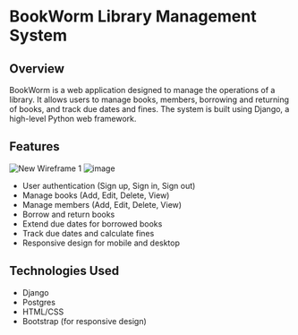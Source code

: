 # BookWorm Library Management System

## Overview

BookWorm is a web application designed to manage the operations of a library. It allows users to manage books, members, borrowing and returning of books, and track due dates and fines. The system is built using Django, a high-level Python web framework.

## Features
![New Wireframe 1](https://github.com/user-attachments/assets/8753ee23-ec29-4cf7-b722-bf52619deaab)
![image](https://github.com/user-attachments/assets/fa532159-35c8-470d-a983-80946cb91093)

- User authentication (Sign up, Sign in, Sign out)
- Manage books (Add, Edit, Delete, View)
- Manage members (Add, Edit, Delete, View)
- Borrow and return books
- Extend due dates for borrowed books
- Track due dates and calculate fines
- Responsive design for mobile and desktop

## Technologies Used

- Django
- Postgres
-  HTML/CSS
- Bootstrap (for responsive design)

